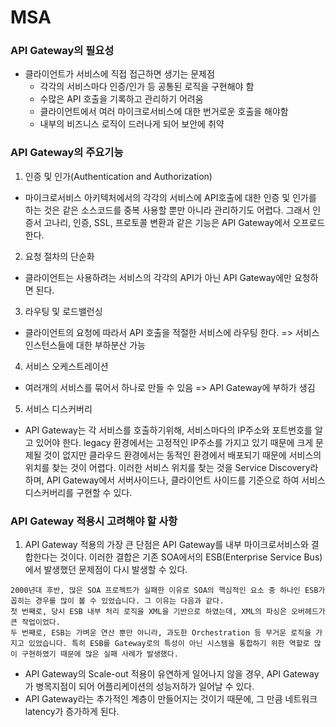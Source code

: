 # MSA

### API Gateway의 필요성

- 클라이언트가 서비스에 직접 접근하면 생기는 문제점
  - 각각의 서비스마다 인증/인가 등 공통된 로직을 구현해야 함
  - 수많은 API 호출을 기록하고 관리하기 어려움
  - 클라이언트에서 여러 마이크로서비스에 대한 번거로운 호출을 해야함
  - 내부의 비즈니스 로직이 드러나게 되어 보안에 취약

### API Gateway의 주요기능

1. 인증 및 인가(Authentication and Authorization)

- 마이크로서비스 아키텍처에서의 각각의 서비스에 API호출에 대한 인증 및 인가를 하는 것은 같은 소스코드를 중복 사용할 뿐만 아니라 관리하기도 어렵다. 그래서 인증서 고나리, 인증, SSL, 프로토콜 변환과 같은 기능은 API Gateway에서 오프로드 한다.

2. 요청 절차의 단순화

- 클라이언트는 사용하려는 서비스의 각각의 API가 아닌 API Gateway에만 요청하면 된다.

3. 라우팅 및 로드밸런싱

- 클라이언트의 요청에 따라서 API 호출을 적절한 서비스에 라우팅 한다. => 서비스 인스턴스들에 대한 부하분산 가능

4. 서비스 오케스트레이션

- 여러개의 서비스를 묶어서 하나로 만들 수 있음 => API Gateway에 부하가 생김

5. 서비스 디스커버리

- API Gateway는 각 서비스를 호출하기위해, 서비스마다의 IP주소와 포트번호를 알고 있어야 한다. legacy 환경에서는 고정적인 IP주소를 가지고 있기 때문에 크게 문제될 것이 없지만 클라우드 환경에서는 동적인 환경에서 배포되기 때문에 서비스의 위치를 찾는 것이 어렵다. 이러한 서비스 위치를 찾는 것을 Service Discovery라 하며, API Gateway에서 서버사이드나, 클라이언트 사이드를 기준으로 하여 서비스 디스커버리를 구현할 수 있다.

### API Gateway 적용시 고려해야 할 사항

1. API Gateway 적용의 가장 큰 단점은 API Gateway를 내부 마이크로서비스와 결합한다는 것이다. 이러한 결합은 기존 SOA에서의 ESB(Enterprise Service Bus)에서 발생했던 문제점이 다시 발생할 수 있다.

```
2000년대 후반, 많은 SOA 프로젝트가 실패한 이유로 SOA의 핵심적인 요소 중 하나인 ESB가 꼽히는 경우를 많이 볼 수 있었습니다. 그 이유는 다음과 같다.
첫 번째로, 당시 ESB 내부 처리 로직을 XML을 기반으로 하였는데, XML의 파싱은 오버헤드가 큰 작업이었다.
두 번째로, ESB는 가벼운 연산 뿐만 아니라, 과도한 Orchestration 등 무거운 로직을 가지고 있었습니다. 특히 ESB를 Gateway로의 특성이 아닌 시스템을 통합하기 위한 역할로 많이 구현하였기 때문에 많은 실패 사례가 발생했다.
```

- API Gateway의 Scale-out 적용이 유연하게 일어나지 않을 경우, API Gateway가 병목지점이 되어 어플리케이션의 성능저하가 일어날 수 있다.
- API Gateway라는 추가적인 계층이 만들어지는 것이기 때문에, 그 만큼 네트워크 latency가 증가하게 된다.
